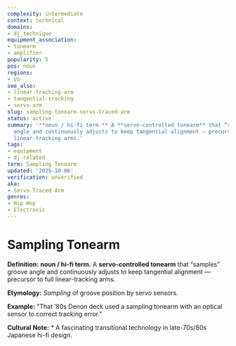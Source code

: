 ```yaml
---
complexity: intermediate
context: technical
domains:
- dj_technique
equipment_association:
- tonearm
- amplifier
popularity: 5
pos: noun
regions:
- US
see_also:
- linear-tracking-arm
- tangential-tracking
- servo-arm
slug: sampling-tonearm-servo-traced-arm
status: active
summary: '**noun / hi-fi term.** A **servo-controlled tonearm** that “samples” groove
  angle and continuously adjusts to keep tangential alignment — precursor to full
  linear-tracking arms.'
tags:
- equipment
- dj-related
term: Sampling Tonearm
updated: '2025-10-06'
verification: unverified
aka:
- Servo-Traced Arm
genres:
- Hip Hop
- Electronic
---
```


# Sampling Tonearm

**Definition:** **noun / hi-fi term.** A **servo-controlled tonearm** that “samples” groove angle and continuously adjusts to keep tangential alignment — precursor to full linear-tracking arms.

**Etymology:** *Sampling* of groove position by servo sensors.

**Example:** “That ’80s Denon deck used a sampling tonearm with an optical sensor to correct tracking error.”

**Cultural Note:** * A fascinating transitional technology in late-70s/80s Japanese hi-fi design.

